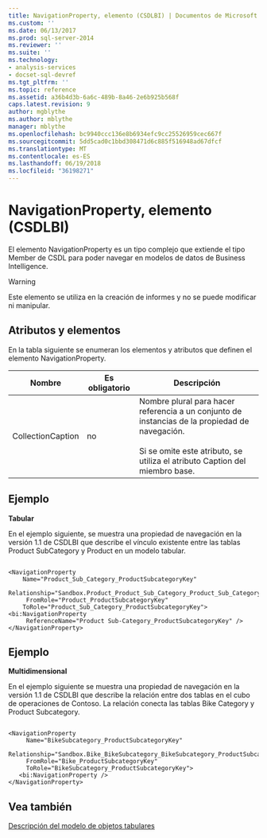 ```yaml
---
title: NavigationProperty, elemento (CSDLBI) | Documentos de Microsoft
ms.custom: ''
ms.date: 06/13/2017
ms.prod: sql-server-2014
ms.reviewer: ''
ms.suite: ''
ms.technology:
- analysis-services
- docset-sql-devref
ms.tgt_pltfrm: ''
ms.topic: reference
ms.assetid: a36b4d3b-6a6c-489b-8a46-2e6b925b568f
caps.latest.revision: 9
author: mgblythe
ms.author: mblythe
manager: mblythe
ms.openlocfilehash: bc9940ccc136e8b6934efc9cc25526959cec667f
ms.sourcegitcommit: 5dd5cad0c1bbd308471d6c885f516948ad67dfcf
ms.translationtype: MT
ms.contentlocale: es-ES
ms.lasthandoff: 06/19/2018
ms.locfileid: "36198271"
---
```

# <a name="navigationproperty-element-csdlbi"></a>NavigationProperty, elemento (CSDLBI)
  El elemento NavigationProperty es un tipo complejo que extiende el tipo Member de CSDL para poder navegar en modelos de datos de Business Intelligence.  
  
> [!WARNING]  
>  Este elemento se utiliza en la creación de informes y no se puede modificar ni manipular.  
  
## <a name="elements-and-attributes"></a>Atributos y elementos  
 En la tabla siguiente se enumeran los elementos y atributos que definen el elemento NavigationProperty.  
  
|Nombre|Es obligatorio|Descripción|  
|----------|-----------------|-----------------|  
|CollectionCaption|no|Nombre plural para hacer referencia a un conjunto de instancias de la propiedad de navegación.<br /><br /> Si se omite este atributo, se utiliza el atributo Caption del miembro base.|  
  
## <a name="example"></a>Ejemplo  
 **Tabular**  
  
 En el ejemplo siguiente, se muestra una propiedad de navegación en la versión 1.1 de CSDLBI que describe el vínculo existente entre las tablas Product SubCategory y Product en un modelo tabular.  
  
```  
  
<NavigationProperty   
    Name="Product_Sub_Category_ProductSubcategoryKey"      
    Relationship="Sandbox.Product_Product_Sub_Category_Product_Sub_Category_ProductSubcategoryKey"  
     FromRole="Product_ProductSubcategoryKey"   
    ToRole="Product_Sub_Category_ProductSubcategoryKey">  
<bi:NavigationProperty   
     ReferenceName="Product Sub-Category_ProductSubcategoryKey" />  
</NavigationProperty>  
```  
  
## <a name="example"></a>Ejemplo  
 **Multidimensional**  
  
 En el ejemplo siguiente se muestra una propiedad de navegación en la versión 1.1 de CSDLBI que describe la relación entre dos tablas en el cubo de operaciones de Contoso. La relación conecta las tablas Bike Category y Product Subcategory.  
  
```  
  
<NavigationProperty   
     Name="BikeSubcategory_ProductSubcategoryKey"   
     Relationship="Sandbox.Bike_BikeSubcategory_BikeSubcategory_ProductSubcategoryKey"   
     FromRole="Bike_ProductSubcategoryKey"   
     ToRole="BikeSubcategory_ProductSubcategoryKey">  
   <bi:NavigationProperty />  
</NavigationProperty>  
```  
  
## <a name="see-also"></a>Vea también  
 [Descripción del modelo de objetos tabulares](../representation/understanding-tabular-object-model-at-levels-1050-through-1103.md)  
  
  